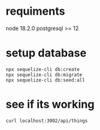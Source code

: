 # requiments
node 18.2.0
postgresql >= 12

# setup database
```
npx sequelize-cli db:create
npx sequelize-cli db:migrate
npx sequelize-cli db:seed:all
```

# see if its working
```
curl localhost:3002/api/things
```

